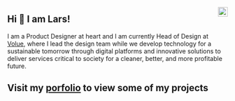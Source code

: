 <a href="https://www.linkedin.com/in/larskvinnesland/" target="_blank" rel="nofollow"><img align="right" alt="Lars's Linkdein" width="22px" src="https://cdn.jsdelivr.net/npm/simple-icons@v3/icons/linkedin.svg" /></a>

## Hi 👋 I am Lars!
I am a Product Designer at heart and I am currently Head of Design at [Volue](https://www.volue.com/), where I lead the design team while we develop technology for a sustainable tomorrow through digital platforms and innovative solutions to deliver services critical to society for a cleaner, better, and more profitable future.

Visit my [porfolio](https://www.larskvinnesland.com/) to view some of my projects
---
